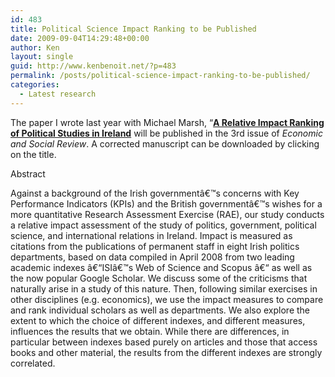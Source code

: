 ```yaml
---
id: 483
title: Political Science Impact Ranking to be Published
date: 2009-09-04T14:29:48+00:00
author: Ken
layout: single
guid: http://www.kenbenoit.net/?p=483
permalink: /posts/political-science-impact-ranking-to-be-published/
categories:
  - Latest research
---
```


  The paper I wrote last year with Michael Marsh, &#8220;[**A Relative Impact Ranking of Political Studies in Ireland**](http://www.kenbenoit.net/pdfs/RIRPSI_final_corrected.pdf) will be published in the 3rd issue of _Economic and Social Review_. A corrected manuscript can be downloaded by clicking on the title.



  Abstract



  Against a background of the Irish governmentâ€™s concerns with Key Performance Indicators (KPIs) and the British governmentâ€™s wishes for a more quantitative Research Assessment Exercise (RAE), our study conducts a relative impact assessment of the study of politics, government, political science, and international relations in Ireland. Impact is measured as citations from the publications of permanent staff in eight Irish politics departments, based on data compiled in April 2008 from two leading academic indexes â€“ISIâ€™s Web of Science and Scopus â€“ as well as the now popular Google Scholar. We discuss some of the criticisms that naturally arise in a study of this nature. Then, following similar exercises in other disciplines (e.g. economics), we use the impact measures to compare and rank individual scholars as well as departments. We also explore the extent to which the choice of different indexes, and different measures, influences the results that we obtain. While there are differences, in particular between indexes based purely on articles and those that access books and other material, the results from the different indexes are strongly correlated.

